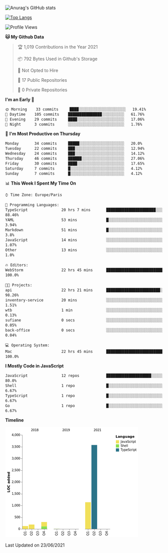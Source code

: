 ![Anurag's GitHub stats](https://github-readme-stats.vercel.app/api?username=sufiane&theme=dark&show_icons=true&count_private=true)


[![Top Langs](https://github-readme-stats.vercel.app/api/top-langs/?username=sufiane&layout=compact)](https://github.com/anuraghazra/github-readme-stats)

<!--START_SECTION:waka-->
![Profile Views](http://img.shields.io/badge/Profile%20Views-9-blue)

**🐱 My Github Data** 

> 🏆 1,019 Contributions in the Year 2021
 > 
> 📦 792 Bytes Used in Github's Storage 
 > 
> 🚫 Not Opted to Hire
 > 
> 📜 17 Public Repositories 
 > 
> 🔑 0 Private Repositories  
 > 
**I'm an Early 🐤** 

```text
🌞 Morning    33 commits     ████░░░░░░░░░░░░░░░░░░░░░   19.41% 
🌆 Daytime    105 commits    ███████████████░░░░░░░░░░   61.76% 
🌃 Evening    29 commits     ████░░░░░░░░░░░░░░░░░░░░░   17.06% 
🌙 Night      3 commits      ░░░░░░░░░░░░░░░░░░░░░░░░░   1.76%

```
📅 **I'm Most Productive on Thursday** 

```text
Monday       34 commits     █████░░░░░░░░░░░░░░░░░░░░   20.0% 
Tuesday      22 commits     ███░░░░░░░░░░░░░░░░░░░░░░   12.94% 
Wednesday    24 commits     ███░░░░░░░░░░░░░░░░░░░░░░   14.12% 
Thursday     46 commits     ██████░░░░░░░░░░░░░░░░░░░   27.06% 
Friday       30 commits     ████░░░░░░░░░░░░░░░░░░░░░   17.65% 
Saturday     7 commits      █░░░░░░░░░░░░░░░░░░░░░░░░   4.12% 
Sunday       7 commits      █░░░░░░░░░░░░░░░░░░░░░░░░   4.12%

```


📊 **This Week I Spent My Time On** 

```text
⌚︎ Time Zone: Europe/Paris

💬 Programming Languages: 
TypeScript               20 hrs 7 mins       ██████████████████████░░░   88.46% 
YAML                     53 mins             █░░░░░░░░░░░░░░░░░░░░░░░░   3.94% 
Markdown                 51 mins             █░░░░░░░░░░░░░░░░░░░░░░░░   3.8% 
JavaScript               14 mins             ░░░░░░░░░░░░░░░░░░░░░░░░░   1.07% 
Other                    13 mins             ░░░░░░░░░░░░░░░░░░░░░░░░░   1.0%

🔥 Editors: 
WebStorm                 22 hrs 45 mins      █████████████████████████   100.0%

🐱‍💻 Projects: 
api                      22 hrs 21 mins      ████████████████████████░   98.26% 
inventory-service        20 mins             ░░░░░░░░░░░░░░░░░░░░░░░░░   1.51% 
wtb                      1 min               ░░░░░░░░░░░░░░░░░░░░░░░░░   0.13% 
sufiane                  0 secs              ░░░░░░░░░░░░░░░░░░░░░░░░░   0.05% 
back-office              0 secs              ░░░░░░░░░░░░░░░░░░░░░░░░░   0.04%

💻 Operating System: 
Mac                      22 hrs 45 mins      █████████████████████████   100.0%

```

**I Mostly Code in JavaScript** 

```text
JavaScript               12 repos            ████████████████████░░░░░   80.0% 
Shell                    1 repo              █░░░░░░░░░░░░░░░░░░░░░░░░   6.67% 
TypeScript               1 repo              █░░░░░░░░░░░░░░░░░░░░░░░░   6.67% 
Go                       1 repo              █░░░░░░░░░░░░░░░░░░░░░░░░   6.67%

```


**Timeline**

![Chart not found](https://raw.githubusercontent.com/Sufiane/Sufiane/main/charts/bar_graph.png) 


 Last Updated on 23/06/2021
<!--END_SECTION:waka-->


<!--
**Sufiane/sufiane** is a ✨ _special_ ✨ repository because its `README.md` (this file) appears on your GitHub profile.

Here are some ideas to get you started:

- 🔭 I’m currently working on ...
- 🌱 I’m currently learning ...
- 👯 I’m looking to collaborate on ...
- 🤔 I’m looking for help with ...
- 💬 Ask me about ...
- 📫 How to reach me: ...
- 😄 Pronouns: ...
- ⚡ Fun fact: ...
-->
